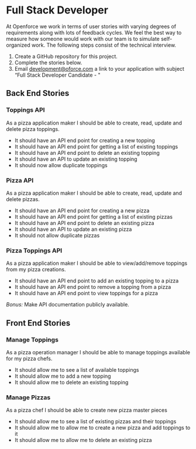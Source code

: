 # Full Stack Developer 

At Openforce we work in terms of user stories with varying degrees of requirements along with lots of feedback cycles.  We feel the best way to measure how someone would work with our team is to simulate self-organized work.  The following steps consist of the technical interview.

1. Create a GitHub repository for this project.  
2. Complete the stories below.
3. Email development@oforce.com a link to your application with subject “Full Stack Developer Candidate - <your first name> <your last name>"


## Back End Stories

### Toppings API
As a pizza application maker I should be able to create, read, update and delete pizza toppings.
* It should have an API end point for creating a new topping
* It should have an API end point for getting a list of existing toppings
* It should have an API end point to delete an existing topping
* It should have an API to update an existing topping
* It should now allow duplicate toppings 

### Pizza API
As a pizza application maker I should be able to create, read, update and delete pizzas.
* It should have an API end point for creating a new pizza
* It should have an API end point for getting a list of existing pizzas
* It should have an API end point to delete an existing pizza
* It should have an API to update an existing pizza
* It should not allow duplicate pizzas

### Pizza Toppings API
As a pizza application maker I should be able to view/add/remove toppings from my pizza creations.
* It should have an API end point to add an existing topping to a pizza
* It should have an API end point to remove a topping from a pizza
* It should have an API end point to view toppings for a pizza

*Bonus:* Make API documentation publicly available.

## Front End Stories

### Manage Toppings
As a pizza operation manager I should be able to manage toppings available for my pizza chefs.
* It should allow me to see a list of available toppings
* It should allow me to add a new topping
* It should allow me to delete an existing topping

### Manage Pizzas
As a pizza chef I should be able to create new pizza master pieces
* It should allow me to see a list of existing pizzas and their toppings
* It should allow me to allow me to create a new pizza and add toppings to it
* It should allow me to allow me to delete an existing pizza
